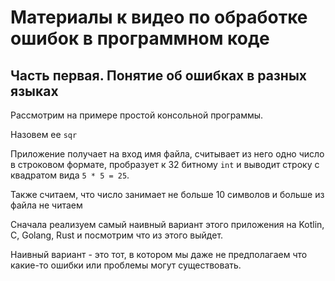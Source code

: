 # Материалы к видео по обработке ошибок в программном коде

## Часть первая. Понятие об ошибках в разных языках

Рассмотрим на примере простой консольной программы.

Назовем ее `sqr`

Приложение получает на вход имя файла,
считывает из него одно число в строковом формате, пробразует к 32 битному `int`
и выводит строку с квадратом вида `5 * 5 = 25`.

Также считаем, что число занимает не больше 10 символов и больше из файла не читаем

Сначала реализуем самый наивный вариант этого приложения на Kotlin, C, Golang, Rust
и посмотрим что из этого выйдет.

Наивный вариант - это тот, в котором мы даже не предполагаем что какие-то ошибки
или проблемы могут существовать.
